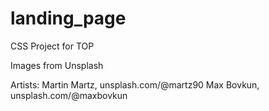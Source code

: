 # landing_page

CSS Project for TOP

Images from Unsplash

Artists: 
Martin Martz, unsplash.com/@martz90
Max Bovkun, unsplash.com/@maxbovkun